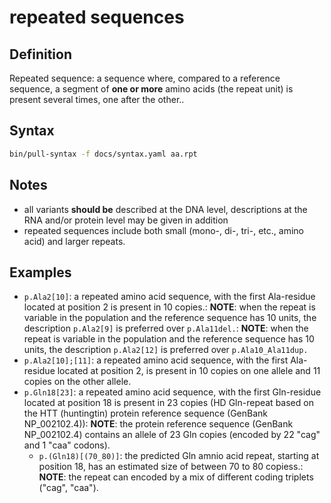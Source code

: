 # repeated sequences

## Definition

Repeated sequence: a sequence where, compared to a reference sequence, a segment of **one or more** amino acids (the repeat unit) is present several times, one after the other..

## Syntax

```sh exec="true"
bin/pull-syntax -f docs/syntax.yaml aa.rpt
```

## Notes

- all variants **should be** described at the DNA level, descriptions at the RNA and/or protein level may be given in addition
- repeated sequences include both small (mono-, di-, tri-, etc., amino acid) and larger repeats.

## Examples

- `p.Ala2[10]`: a repeated amino acid sequence, with the first Ala-residue located at position 2 is present in 10 copies.: **NOTE**: when the repeat is variable in the population and the reference sequence has 10 units, the description `p.Ala2[9]` is preferred over `p.Ala11del.`: **NOTE**: when the repeat is variable in the population and the reference sequence has 10 units, the description `p.Ala2[12]` is preferred over `p.Ala10_Ala11dup.`
- `p.Ala2[10];[11]`: a repeated amino acid sequence, with the first Ala-residue located at position 2, is present in 10 copies on one allele and 11 copies on the other allele.
- `p.Gln18[23]`: a repeated amino acid sequence, with the first Gln-residue located at position 18 is present in 23 copies (HD Gln-repeat based on the HTT (huntingtin) protein reference sequence (GenBank NP_002102.4)): **NOTE**: the protein reference sequence (GenBank NP_002102.4) contains an allele of 23 Gln copies (encoded by 22 "cag" and 1 "caa" codons).
  - `p.(Gln18)[(70_80)]`: the predicted Gln amnio acid repeat, starting at position 18, has an estimated size of between 70 to 80 copiess.: **NOTE**: the repeat can encoded by a mix of different coding triplets ("cag", "caa").
